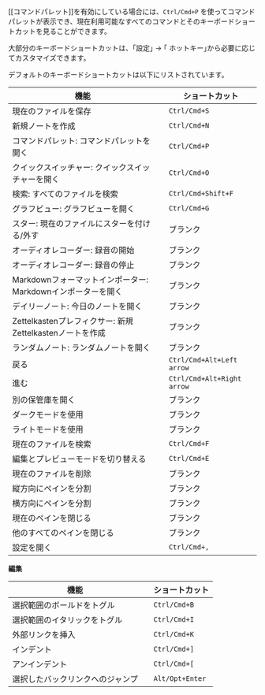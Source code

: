 [[コマンドパレット]]を有効にしている場合には、`Ctrl/Cmd+P` を使ってコマンドパレットが表示でき、現在利用可能なすべてのコマンドとそのキーボードショートカットを見ることができます。

大部分のキーボードショートカットは、｢設定｣ → ｢ ホットキー｣から必要に応じてカスタマイズできます。

デフォルトのキーボードショートカットは以下にリストされています。

機能                                          |   | ショートカット
---------------------------------------------|---|---------------------------
現在のファイルを保存                                |   | `Ctrl/Cmd+S`
新規ノートを作成                                  |   | `Ctrl/Cmd+N`
コマンドパレット: コマンドパレットを開く                        |   | `Ctrl/Cmd+P`
クイックスイッチャー: クイックスイッチャーを開く                    |   | `Ctrl/Cmd+O`
検索: すべてのファイルを検索                           |   | `Ctrl/Cmd+Shift+F`
グラフビュー: グラフビューを開く                            |   | `Ctrl/Cmd+G`
スター: 現在のファイルにスターを付ける/外す                       |   | ブランク
オーディオレコーダー: 録音の開始                         |   | ブランク
オーディオレコーダー: 録音の停止                         |   | ブランク
Markdownフォーマットインポーター: Markdownインポーターを開く      |   | ブランク
デイリーノート: 今日のノートを開く                         |   | ブランク
Zettelkastenプレフィクサー: 新規Zettelkastenノートを作成 |   | ブランク
ランダムノート: ランダムノートを開く                          |   | ブランク
戻る                                           |   | `Ctrl/Cmd+Alt+Left arrow`
進む                                           |   | `Ctrl/Cmd+Alt+Right arrow`
別の保管庫を開く                                 |   | ブランク
ダークモードを使用                                   |   | ブランク
ライトモードを使用                                   |   | ブランク
現在のファイルを検索                                |   | `Ctrl/Cmd+F`
編集とプレビューモードを切り替える                         |   | `Ctrl/Cmd+E`
現在のファイルを削除                                |   | ブランク
縦方向にペインを分割                               |   | ブランク
横方向にペインを分割                               |   | ブランク
現在のペインを閉じる                                 |   | ブランク
他のすべてのペインを閉じる                               |   | ブランク
設定を開く                                      |   | `Ctrl/Cmd+,`

**編集**

機能               |   | ショートカット
-------------------|---|----------------
選択範囲のボールドをトグル  |   | `Ctrl/Cmd+B`
選択範囲のイタリックをトグル |   | `Ctrl/Cmd+I`
外部リンクを挿入       |   | `Ctrl/Cmd+K`
インデント              |   | `Ctrl/Cmd+]`
アンインデント            |   | `Ctrl/Cmd+[`
選択したバックリンクへのジャンプ |   | `Alt/Opt+Enter`